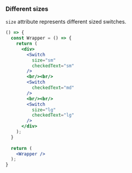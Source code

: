 <demo>

### Different sizes

`size` attribute represents different sized switches.

```jsx live
() => {
  const Wrapper = () => {
    return (
      <div>
        <Switch
          size="sm"
          checkedText="sm"
        />
        <br/><br/>
        <Switch
          checkedText="md"
        />
        <br/><br/>
        <Switch
          size="lg"
          checkedText="lg"
        />
      </div>
    );
  }
  
  return (
    <Wrapper />
  );
}
```

</demo>
